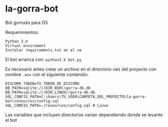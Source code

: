 # la-gorra-bot
Bot gorrudo para DS

Requerimientos:
```
Python 3.X
Virtual enviroment
Instalar requirements.txt en el ve
```

El bot arranca con: `python3.X bot.py`

Es necesario antes crear un archivo en el directorio raiz del proyecto con nombre `.env` con el siguiente contenido:
```
DISCORD_TOKEN=TU_TOKEN_DE_DISCORD
DB_PATH=sqlite:///DIR_WIN\\gorra-db.db
DB_PATH=sqlite:///DIR_LINUX//gorra-db.db
SQL_CONFIG_PATH=C:\Users\TU_USER\CARPETA_DEL_PROYECTO\la-gorra-bot\resources/config.sql
SQL_CONFIG_PATH=./resources/config.sql # Linux
```
Las variables que incluyen directorios varian dependiendo donde se levante el bot
